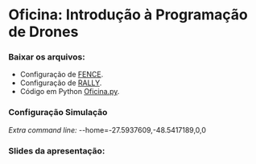 # Oficina: Introdução à Programação de Drones

### Baixar os arquivos:
- Configuração de [FENCE](https://pages.github.com/).
- Configuração de [RALLY](https://pages.github.com/).
- Código em Python [Oficina.py](https://pages.github.com/).

### Configuração Simulação
*Extra command line:* --home=-27.5937609,-48.5417189,0,0

### Slides da apresentação:
